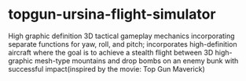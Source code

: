 # topgun-ursina-flight-simulator
High graphic definition 3D tactical gameplay mechanics incorporating separate functions for yaw, roll, and pitch; incorporates high-definition aircraft where the goal is to achieve a stealth flight between 3D high-graphic mesh-type mountains and drop bombs on an enemy bunk with successful impact(inspired by the movie: Top Gun Maverick)
